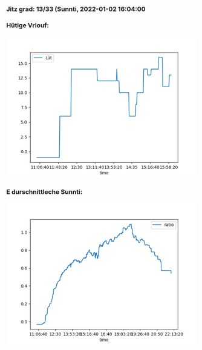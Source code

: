 ### Jitz grad: 13/33 (Sunnti, 2022-01-02 16:04:00

### Hütige Vrlouf:
![Graph](Today.png)

### E durschnittleche Sunnti:
![Graph](Sunnti.png)